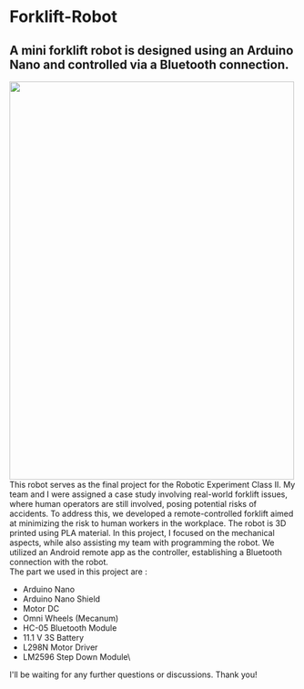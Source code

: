 # Forklift-Robot
## A mini forklift robot is designed using an Arduino Nano and controlled via a Bluetooth connection.

<img src="https://github.com/naufalfarisi/Forklift-Robot/assets/118657133/5da8278c-b8ab-4e7d-a5ac-233d2d1c8f1a" width="500" height="700"> \
This robot serves as the final project for the Robotic Experiment Class II. My team and I were assigned a case study involving real-world forklift issues, where human operators are still involved, posing potential risks of accidents. To address this, we developed a remote-controlled forklift aimed at minimizing the risk to human workers in the workplace. The robot is 3D printed using PLA material. In this project, I focused on the mechanical aspects, while also assisting my team with programming the robot. We utilized an Android remote app as the controller, establishing a Bluetooth connection with the robot.\
The part we used in this project are :
- Arduino Nano
- Arduino Nano Shield
- Motor DC
- Omni Wheels (Mecanum)
- HC-05 Bluetooth Module
- 11.1 V 3S Battery
- L298N Motor Driver
- LM2596 Step Down Module\

I'll be waiting for any further questions or discussions. Thank you!
